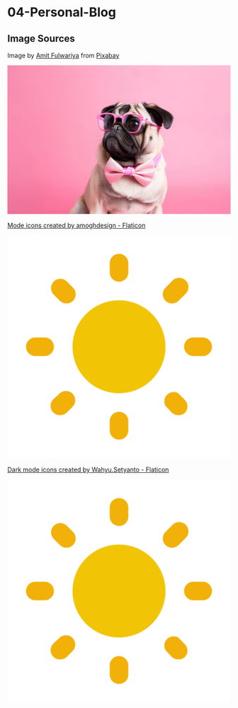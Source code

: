 # 04-Personal-Blog


## Image Sources

Image by <a href="https://pixabay.com/users/helpinghounds-29985356/?utm_source=link-attribution&utm_medium=referral&utm_campaign=image&utm_content=8632718">Amit Fulwariya</a> from <a href="https://pixabay.com//?utm_source=link-attribution&utm_medium=referral&utm_campaign=image&utm_content=8632718">Pixabay</a>

![alt text](assets/images/pug.jpg)

<a href="https://www.flaticon.com/free-icons/mode" title="mode icons">Mode icons created by amoghdesign - Flaticon</a>

![alt text](assets/images/day-mode.png)

<a href="https://www.flaticon.com/free-icons/dark-mode" title="dark mode icons">Dark mode icons created by Wahyu.Setyanto - Flaticon</a>

![alt text](assets/images/day-mode.png)